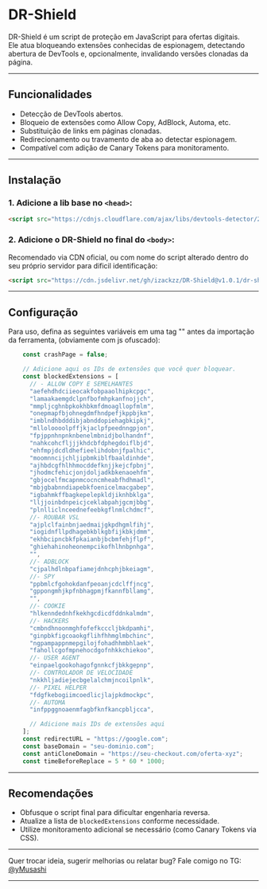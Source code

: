 # DR-Shield

DR-Shield é um script de proteção em JavaScript para ofertas digitais.  
Ele atua bloqueando extensões conhecidas de espionagem, detectando abertura de DevTools e, opcionalmente, invalidando versões clonadas da página.

---

## Funcionalidades

- Detecção de DevTools abertos.
- Bloqueio de extensões como Allow Copy, AdBlock, Automa, etc.
- Substituição de links em páginas clonadas.
- Redirecionamento ou travamento de aba ao detectar espionagem.
- Compatível com adição de Canary Tokens para monitoramento.

---

## Instalação

### 1. Adicione a lib base no `<head>`:
```html
<script src="https://cdnjs.cloudflare.com/ajax/libs/devtools-detector/2.0.22/devtools-detector.min.js"></script>
````

### 2. Adicione o DR-Shield no final do `<body>`:

Recomendado via CDN oficial, ou com nome do script alterado dentro do seu próprio servidor para dificil identificação:

```html
<script src="https://cdn.jsdelivr.net/gh/izackzz/DR-Shield@v1.0.1/dr-shield.min.js"></script>
```

---

## Configuração

Para uso, defina as seguintes variáveis em uma tag "<script></script>" antes da importação da ferramenta, (obviamente com js ofuscado):

```js
    const crashPage = false;

    // Adicione aqui os IDs de extensões que você quer bloquear.
    const blockedExtensions = [
      // - ALLOW COPY E SEMELHANTES
      "aefehdhdciieocakfobpaaolhipkcpgc",
      "lamaakaemgdclpnfbofmhpkanfnojjch",
      "mmpljcghnbpkokhbkmfdmoagllopfmlm",
      "onepmapfbjohnegdmfhndpefjkppbjkm",
      "imblndhbdddibjabnddopiehagbkipkj",
      "mlloloooolpffjkjaclpfpeednngpjon",
      "fpjppnhnpnknbenelmbnidjbolhandnf",
      "nahkcohcfljjjkhdcbfdphegdoiflbjd",
      "ehfmpjdcdldhefieelihdobnjfpalhic",
      "moomnncijchljipbmkiblfbaaldinhde",
      "ajhbdcgfhlhhmocddefknjjkejcfpbnj",
      "jhodmcfehicjonjdoljadkbkenaoehfm",
      "gbjocelfmcapnmcocncmheabfhdhmadl",
      "mbjgbabnndiapebkfoenicelmacgabep",
      "igbahmkffbagkepelepkldjiknhbklga",
      "lljjoinbdnpeicjceklabpahjgcmjbbg",
      "plnlliclnceednefeebkgflnmlchdmcf",
      //- ROUBAR VSL
      "ajplclfainbnjaedmaijgkpdhgmlfihj",
      "iogidnfllpdhagebkblkgbfijkbkjdmm",
      "ekhbcipncbkfpkaianbjbcbmfehjflpf",
      "ghiehahinoheonempcikofhlhnbpnhga",
      "",
      //- ADBLOCK
      "cjpalhdlnbpafiamejdnhcphjbkeiagm",
      //- SPY
      "ppbmlcfgohokdanfpeoanjcdclffjncg",
      "gppongmhjkpfnbhagpmjfkannfbllamg",
      "",
      //- COOKIE
      "hlkenndednhfkekhgcdicdfddnkalmdm",
      //- HACKERS
      "cmbndhnoonmghfofefkcccljbkdpamhi",
      "ginpbkfigcoaokgflihfhhmglmbchinc",
      "ngpampappnmepgilojfohadhhmbhlaek",
      "fahollcgofmpnehocdgofnhkkchiekoo",
      //- USER AGENT
      "einpaelgookohagofgnnkcfjbkkgepnp",
      //- CONTROLADOR DE VELOCIDADE
      "nkkhljadiejecbgelalchmjncoilpnlk",
      //- PIXEL HELPER
      "fdgfkebogiimcoedlicjlajpkdmockpc",
      //- AUTOMA
      "infppggnoaenmfagbfknfkancpbljcca",

      // Adicione mais IDs de extensões aqui
    ];
    const redirectURL = "https://google.com";
    const baseDomain = "seu-dominio.com";
    const antiCloneDomain = "https://seu-checkout.com/oferta-xyz";
    const timeBeforeReplace = 5 * 60 * 1000;
```

---

## Recomendações

* Obfusque o script final para dificultar engenharia reversa.
* Atualize a lista de `blockedExtensions` conforme necessidade.
* Utilize monitoramento adicional se necessário (como Canary Tokens via CSS).

---

Quer trocar ideia, sugerir melhorias ou relatar bug? Fale comigo no TG: [@yMusashi](https://t.me/yMusashi)

---
